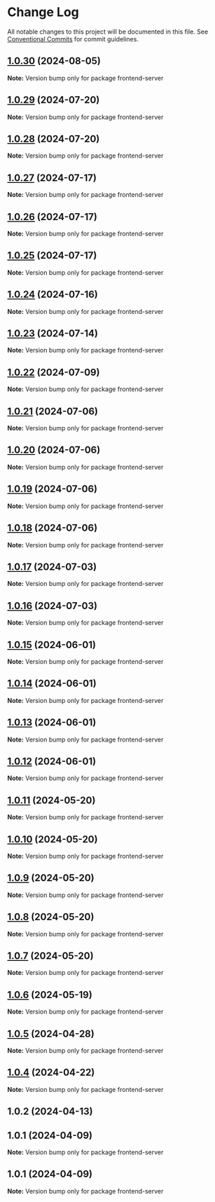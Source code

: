 # Change Log

All notable changes to this project will be documented in this file.
See [Conventional Commits](https://conventionalcommits.org) for commit guidelines.

## [1.0.30](https://github.com/Kallenju/notes/compare/frontend-server@1.0.29...frontend-server@1.0.30) (2024-08-05)

**Note:** Version bump only for package frontend-server

## [1.0.29](https://github.com/Kallenju/notes/compare/frontend-server@1.0.28...frontend-server@1.0.29) (2024-07-20)

**Note:** Version bump only for package frontend-server

## [1.0.28](https://github.com/Kallenju/notes/compare/frontend-server@1.0.27...frontend-server@1.0.28) (2024-07-20)

**Note:** Version bump only for package frontend-server

## [1.0.27](https://github.com/Kallenju/notes/compare/frontend-server@1.0.26...frontend-server@1.0.27) (2024-07-17)

**Note:** Version bump only for package frontend-server

## [1.0.26](https://github.com/Kallenju/notes/compare/frontend-server@1.0.25...frontend-server@1.0.26) (2024-07-17)

**Note:** Version bump only for package frontend-server

## [1.0.25](https://github.com/Kallenju/notes/compare/frontend-server@1.0.24...frontend-server@1.0.25) (2024-07-17)

**Note:** Version bump only for package frontend-server

## [1.0.24](https://github.com/Kallenju/notes/compare/frontend-server@1.0.23...frontend-server@1.0.24) (2024-07-16)

**Note:** Version bump only for package frontend-server

## [1.0.23](https://github.com/Kallenju/notes/compare/frontend-server@1.0.22...frontend-server@1.0.23) (2024-07-14)

**Note:** Version bump only for package frontend-server

## [1.0.22](https://github.com/Kallenju/notes/compare/frontend-server@1.0.21...frontend-server@1.0.22) (2024-07-09)

**Note:** Version bump only for package frontend-server

## [1.0.21](https://github.com/Kallenju/notes/compare/frontend-server@1.0.20...frontend-server@1.0.21) (2024-07-06)

**Note:** Version bump only for package frontend-server

## [1.0.20](https://github.com/Kallenju/notes/compare/frontend-server@1.0.19...frontend-server@1.0.20) (2024-07-06)

**Note:** Version bump only for package frontend-server

## [1.0.19](https://github.com/Kallenju/notes/compare/frontend-server@1.0.18...frontend-server@1.0.19) (2024-07-06)

**Note:** Version bump only for package frontend-server

## [1.0.18](https://github.com/Kallenju/notes/compare/frontend-server@1.0.17...frontend-server@1.0.18) (2024-07-06)

**Note:** Version bump only for package frontend-server

## [1.0.17](https://github.com/Kallenju/notes/compare/frontend-server@1.0.16...frontend-server@1.0.17) (2024-07-03)

**Note:** Version bump only for package frontend-server

## [1.0.16](https://github.com/Kallenju/notes/compare/frontend-server@1.0.15...frontend-server@1.0.16) (2024-07-03)

**Note:** Version bump only for package frontend-server

## [1.0.15](https://github.com/Kallenju/notes/compare/frontend-server@1.0.14...frontend-server@1.0.15) (2024-06-01)

**Note:** Version bump only for package frontend-server

## [1.0.14](https://github.com/Kallenju/notes/compare/frontend-server@1.0.13...frontend-server@1.0.14) (2024-06-01)

**Note:** Version bump only for package frontend-server

## [1.0.13](https://github.com/Kallenju/notes/compare/frontend-server@1.0.12...frontend-server@1.0.13) (2024-06-01)

**Note:** Version bump only for package frontend-server

## [1.0.12](https://github.com/Kallenju/notes/compare/frontend-server@1.0.9...frontend-server@1.0.12) (2024-06-01)

**Note:** Version bump only for package frontend-server

## [1.0.11](https://github.com/Kallenju/notes/compare/frontend-server@1.0.9...frontend-server@1.0.11) (2024-05-20)

**Note:** Version bump only for package frontend-server

## [1.0.10](https://github.com/Kallenju/notes/compare/frontend-server@1.0.9...frontend-server@1.0.10) (2024-05-20)

**Note:** Version bump only for package frontend-server

## [1.0.9](https://github.com/Kallenju/notes/compare/frontend-server@1.0.8...frontend-server@1.0.9) (2024-05-20)

**Note:** Version bump only for package frontend-server

## [1.0.8](https://github.com/Kallenju/notes/compare/frontend-server@1.0.7...frontend-server@1.0.8) (2024-05-20)

**Note:** Version bump only for package frontend-server

## [1.0.7](https://github.com/Kallenju/notes/compare/frontend-server@1.0.6...frontend-server@1.0.7) (2024-05-20)

**Note:** Version bump only for package frontend-server

## [1.0.6](https://github.com/Kallenju/notes/compare/frontend-server@1.0.5...frontend-server@1.0.6) (2024-05-19)

**Note:** Version bump only for package frontend-server

## [1.0.5](https://github.com/Kallenju/notes/compare/frontend-server@1.0.4...frontend-server@1.0.5) (2024-04-28)

**Note:** Version bump only for package frontend-server

## [1.0.4](https://github.com/Kallenju/notes/compare/frontend-server@1.0.2...frontend-server@1.0.4) (2024-04-22)

**Note:** Version bump only for package frontend-server

## 1.0.2 (2024-04-13)

## 1.0.1 (2024-04-09)

**Note:** Version bump only for package frontend-server

## 1.0.1 (2024-04-09)

**Note:** Version bump only for package frontend-server
